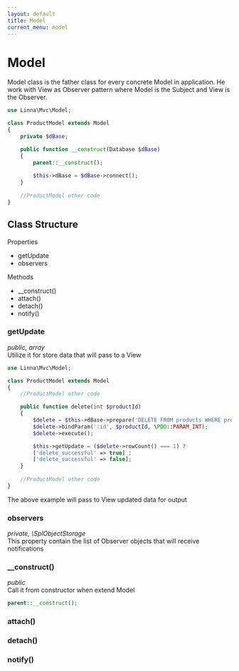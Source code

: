 ```yaml
---
layout: default
title: Model
current_menu: model
---
```


# Model

Model class is the father class for every concrete Model in application. He work with View as Observer pattern where Model is the Subject and View is the Observer.

```php
use Linna\Mvc\Model;

class ProductModel extends Model
{
    private $dBase;

    public function __construct(Database $dBase)
    {
        parent::__construct();
        
        $this->dBase = $dBase->connect();
    }
    
    //ProductModel other code
}
```

## Class Structure

Properties
- getUpdate
- observers

Methods
- __construct()
- attach()
- detach()
- notify()

### getUpdate
*public, array*<br/>
Utilize it for store data that will pass to a View
```php
use Linna\Mvc\Model;

class ProductModel extends Model
{
    //ProductModel other code

    public function delete(int $productId)
    {
        $delete = $this->dBase->prepare('DELETE FROM products WHERE product_id = :id');
        $delete->bindParam(':id', $productId, \PDO::PARAM_INT);
        $delete->execute();

        $this->getUpdate = ($delete->rowCount() === 1) ? 
        ['delete_successful' => true] : 
        ['delete_successful' => false];
    }
    
    //ProductModel other code
}
```
The above example will pass to View updated data for output

### observers
*private, \SplObjectStorage*<br/>
This property contain the list of Observer objects that will receive notifications

### __construct()
*public*<br/>
Call it from constructor when extend Model
```php
parent::__construct();
```

### attach()

### detach()

### notify()
